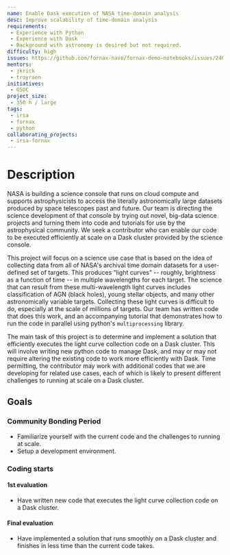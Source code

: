 ```yaml
---
name: Enable Dask execution of NASA time-domain analysis
desc: Improve scalability of time-domain analysis
requirements:
 - Experience with Python
 - Experience with Dask
 - Background with astronomy is desired but not required.
difficulty: high
issues: https://github.com/fornax-navo/fornax-demo-notebooks/issues/240
mentors:
 - jkrick
 - troyraen
initiatives:
 - GSOC
project_size:
 - 350 h / large
tags:
 - irsa
 - fornax
 - python
collaborating_projects:
 - irsa-fornax
---
```


# Description

NASA is building a science console that runs on cloud compute and supports astrophysicists to access the literally
astronomically large datasets produced by space telescopes past and future. Our team is directing the science
development of that console by trying out novel, big-data science projects and turning them into code and tutorials
for use by the astrophysical community. We seek a contributor who can enable our code to be executed efficiently at
scale on a Dask cluster provided by the science console.


This project will focus on a science use case that is based on the idea of collecting data from all of NASA's
archival time domain datasets for a user-defined set of targets. This produces "light curves" -- roughly,
brightness as a function of time -- in multiple wavelengths for each target. The science that can result from
these multi-wavelength light curves includes classification of AGN (black holes), young stellar objects, and many
other astronomically variable targets. Collecting these light curves is difficult to do, especially at the scale
of millions of targets. Our team has written code that does this work, and an accompanying tutorial that
demonstrates how to run the code in parallel using python's `multiprocessing` library.

The main task of this project is to determine and implement a solution that efficiently executes the light
curve collection code on a Dask cluster. This will involve writing new python code to manage Dask, and may or
may not require altering the existing code to work more efficiently with Dask. Time permitting, the contributor
may work with additional codes that we are developing for related use cases, each of which is likely to present
different challenges to running at scale on a Dask cluster.

## Goals

### Community Bonding Period

* Familiarize yourself with the current code and the challenges to running at scale.
* Setup a development environment.

### Coding starts

#### 1st evaluation

* Have written new code that executes the light curve collection code on a Dask cluster.

#### Final evaluation

* Have implemented a solution that runs smoothly on a Dask cluster and finishes in less time than the current
code takes.
